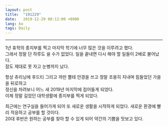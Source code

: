 ```yaml
---
layout: post
title:  "191229"
date:   2019-12-29 00:12:00 +0900
lang: ko
tags: Daily
---
```

<hr>

1년 휴학의 종지부를 찍고 마지막 학기에 너무 많은 것을 이루려고 했다.<br>
그래서 정말 단 하루도 쉴 수가 없었다. 일을 끝내면 다시 해야 할 일들이 2배로 불어났다.<br>
잠도 제대로 못 자고 눈병까지 났다.

항상 츄리닝에 후드티 그리고 까만 뿔테 안경을 쓰고 정말 조용히 지내며 힘들었던 가을을 뒤로하고<br>
정신을 차려보니 어느 새 2019년 마지막에 접어들게 되었다.<br>
이제 정말 길었던 대학생활에 종지부를 찍게 되었다. <br>

최근에는 연구실을 들어가게 되어 또 새로운 생활을 시작하게 되었다. 새로운 환경에 빨리 적응하고 공부를 할 것이다.<br>
20대 후반은 원하는 공부를 찾아 할 수 있게 되어 약간의 기쁨을 맛보고 있다.



